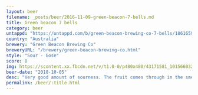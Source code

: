 ```yaml
---
layout: beer
filename: _posts/beer/2016-11-09-green-beacon-7-bells.md
title: Green beacon 7 bells
category: beer
untappd: "https://untappd.com/b/green-beacon-brewing-co-7-bells/1861659"
country: "Australia"
brewery: "Green Beacon Brewing Co"
breweryURL: "/brewery/green-beacon-brewing-co.html"
style: "Sour - Gose"
score: 8
img: https://scontent.xx.fbcdn.net/v/t1.0-0/p480x480/43171581_10156603260048745_4627271737485033472_n.jpg?_nc_cat=110&_nc_oc=AQlxoRG-OcLRGHHNDvNwsaE5yeWH5MTeU0AfqfKTrmiNzacA1eegnri7mVIf3JSiJhI&_nc_ht=scontent.xx&oh=31a02f51b1b9142ba5f055ad95b000a2&oe=5DC4243E
beer-date: "2018-10-05"
desc: "Very good amount of sourness. The fruit comes through in the smell but not so much in the taste. Solid gose that’s nicely on target"
permalink: /beer/:title.html
---
```

